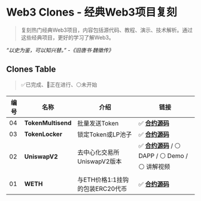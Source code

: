 # Web3 Clones - 经典Web3项目复刻

> 复刻热门经典Web3项目，内容包括源代码、教程、演示、技术解析。通过这些经典项目，更好的学习了解Web3。

_“以史为鉴，可以知兴替。” -《旧唐书·魏徵传》_

## Clones Table

> ✅已完成、🚧正在进行、⚪未开始

| 编号 | 名称            | 介绍                            | 链接                                                             |
|------|-----------------|---------------------------------|------------------------------------------------------------------|
| 04   | **TokenMultisend** | 批量发送Token               | ✅ **[合约源码](./04_TokenMultisend/)**                              |
| 03   | **TokenLocker** | 锁定Token或LP池子               | ✅ **[合约源码](./03_TokenLocker/)**                              |
| 02   | **UniswapV2**   | 去中心化交易所UniswapV2版本     | ✅ **[合约源码](./02_UniswapV2/)** / ⚪ DAPP / ⚪ Demo / ⚪ 讲解视频 |
| 01   | **WETH**        | 与ETH价格1:1挂钩的包装ERC20代币 | ✅ **[合约源码](./01_WETH/)**                                     |


